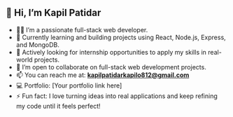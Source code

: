 ## 👋 Hi, I’m Kapil Patidar

- 👨‍💻 I’m a passionate full-stack web developer.
- 🌱 Currently learning and building projects using React, Node.js, Express, and MongoDB.
- 💼 Actively looking for internship opportunities to apply my skills in real-world projects.
- 🤝 I’m open to collaborate on full-stack web development projects.
- 📫 You can reach me at: **kapilpatidarkapilo812@gmail.com**
- 💻 Portfolio: [Your portfolio link here]
- ⚡ Fun fact: I love turning ideas into real applications and keep refining my code until it feels perfect!

<!---
Kapil110248/Kapil110248 is a ✨ special ✨ repository because its `README.md` (this file) appears on your GitHub profile.
You can click the Preview link to take a look at your changes.
--->

